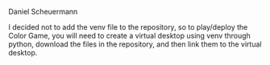 Daniel Scheuermann

I decided not to add the venv file to the repository, so to play/deploy the Color Game, you will need to create a virtual desktop using venv through python, 
download the files in the repository, and then link them to the virtual desktop.
